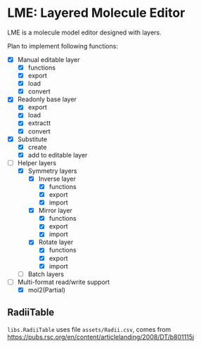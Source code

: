 # LME: Layered Molecule Editor

LME is a molecule model editor designed with layers.

Plan to implement following functions:

- [x] Manual editable layer
  - [x] functions
  - [x] export
  - [x] load
  - [x] convert
- [x] Readonly base layer
  - [x] export
  - [x] load
  - [x] extractt
  - [x] convert
- [x] Substitute
  - [x] create
  - [x] add to editable layer
- [ ] Helper layers
  - [x] Symmetry layers
    - [x] Inverse layer
      - [x] functions
      - [x] export
      - [x] import
    - [x] Mirror layer
      - [x] functions
      - [x] export
      - [x] import
    - [x] Rotate layer 
      - [x] functions
      - [x] export
      - [x] import
  - [ ] Batch layers
- [ ] Multi-format read/write support
  - [x] mol2(Partial)

## RadiiTable

`libs.RadiiTable` uses file `assets/Radii.csv`, comes from <https://pubs.rsc.org/en/content/articlelanding/2008/DT/b801115j>